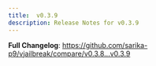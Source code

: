 ```yaml
---
title:  v0.3.9
description: Release Notes for v0.3.9
---
```


**Full Changelog**: https://github.com/sarika-p9/vjailbreak/compare/v0.3.8...v0.3.9
